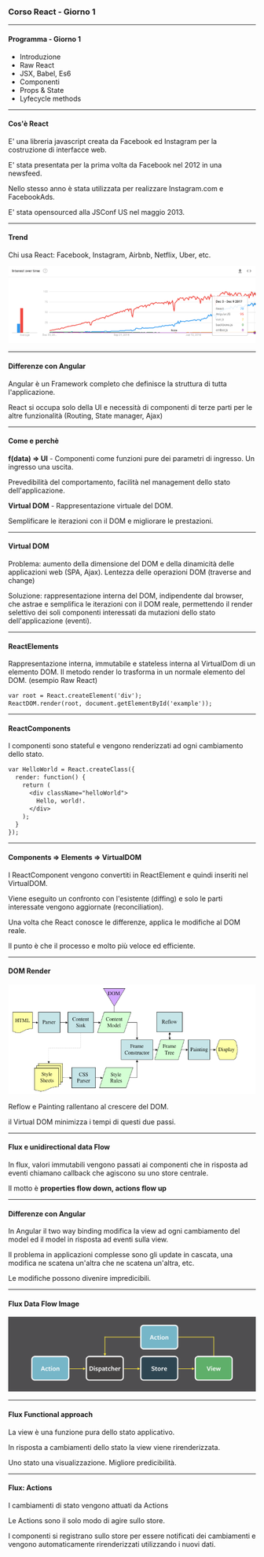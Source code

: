 ### Corso React - Giorno 1

---

#### Programma - Giorno 1

* Introduzione
* Raw React
* JSX, Babel, Es6
* Componenti
* Props & State
* Lyfecycle methods

---

#### Cos'è React

E' una libreria javascript creata da Facebook ed Instagram per la costruzione di interfacce web.

E' stata presentata per la prima volta da Facebook nel 2012 in una newsfeed.

Nello stesso anno è stata utilizzata per realizzare Instagram.com e FacebookAds.

E' stata opensourced alla JSConf US nel maggio 2013.

---

#### Trend

Chi usa React: Facebook, Instagram, Airbnb, Netflix, Uber, etc.

![Trend](/images/trend.png)

---

#### Differenze con Angular

Angular è un Framework completo che definisce la struttura di tutta l'applicazione.

React si occupa solo della UI e necessità di componenti di terze parti per le altre funzionalità (Routing, State manager, Ajax)

---

#### Come e perchè

**f(data) => UI** - Componenti come funzioni pure dei parametri di ingresso. Un ingresso una uscita.

Prevedibilità del comportamento, facilità nel management dello stato dell'applicazione.

**Virtual DOM** - Rappresentazione virtuale del DOM.

Semplificare le iterazioni con il DOM e migliorare le prestazioni.

---

#### Virtual DOM

Problema: aumento della dimensione del DOM e della dinamicità delle applicazioni web (SPA, Ajax). Lentezza delle operazioni DOM (traverse and change)

Soluzione: rappresentazione interna del DOM, indipendente dal browser, che astrae e semplifica le iterazioni con il DOM reale, permettendo il render selettivo dei soli componenti interessati da mutazioni dello stato dell'applicazione (eventi).

---

#### ReactElements

Rappresentazione interna, immutabile e stateless interna al VirtualDom di un elemento DOM. Il metodo render lo trasforma in un normale elemento del DOM. (esempio Raw React)

```
var root = React.createElement('div');
ReactDOM.render(root, document.getElementById('example'));
```

---

#### ReactComponents

I componenti sono stateful e vengono renderizzati ad ogni cambiamento dello stato.

```
var HelloWorld = React.createClass({
  render: function() {
    return (
      <div className="helloWorld">
        Hello, world!.
      </div>
    );
  }
});
```

---

#### Components => Elements => VirtualDOM

I ReactComponent vengono convertiti in ReactElement e quindi inseriti nel VirtualDOM.

Viene eseguito un confronto con l'esistente (diffing) e solo le parti interessate vengono aggiornate (reconciliation).

Una volta che React conosce le differenze, applica le modifiche al DOM reale.

Il punto è che il processo e molto più veloce ed efficiente.

---

#### DOM Render

![Trend](/images/dom-render.png)

Reflow e Painting rallentano al crescere del DOM.

il Virtual DOM minimizza i tempi di questi due passi.

---

#### Flux e unidirectional data Flow

In flux, valori immutabili vengono passati ai componenti che in risposta ad eventi chiamano callback che agiscono su uno store centrale.

Il motto è **properties flow down, actions flow up**

---

#### Differenze con Angular

In Angular il two way binding modifica la view ad ogni cambiamento del model ed il model in risposta ad eventi sulla view.

Il problema in applicazioni complesse sono gli update in cascata, una modifica ne scatena un'altra che ne scatena un'altra, etc.

Le modifiche possono divenire impredicibili.

---

#### Flux Data Flow Image

![Trend](/images/flux.png)

---

#### Flux Functional approach

La view è una funzione pura dello stato applicativo.

In risposta a cambiamenti dello stato la view viene rirenderizzata.

Uno stato una visualizzazione. Migliore predicibilità.

---

#### Flux: Actions

I cambiamenti di stato vengono attuati da Actions

Le Actions sono il solo modo di agire sullo store.

I componenti si registrano sullo store per essere notificati dei cambiamenti e vengono automaticamente rirenderizzati utilizzando i nuovi dati.

